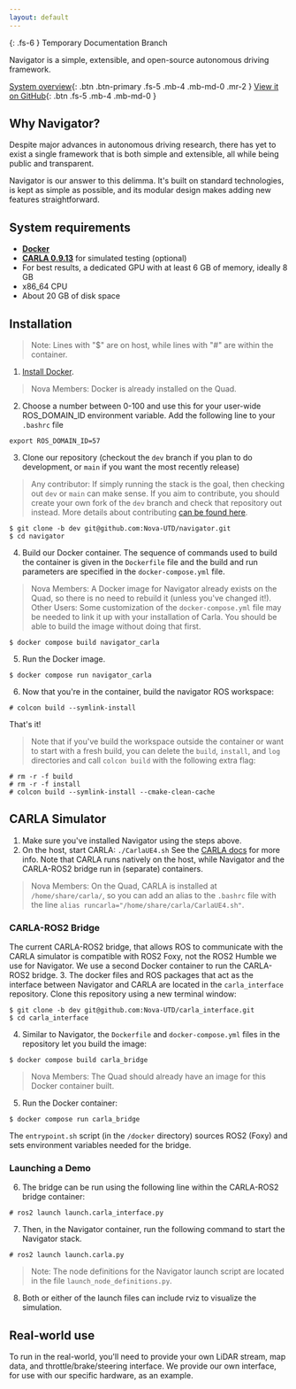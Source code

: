 ```yaml
---
layout: default
---
```


{: .fs-6 }
Temporary Documentation Branch

Navigator is a simple, extensible, and open-source autonomous driving framework.

[System overview](/navigator/system-overview){: .btn .btn-primary .fs-5 .mb-4 .mb-md-0 .mr-2 } [View it on GitHub](https://github.com/nova-utd/navigator){: .btn .fs-5 .mb-4 .mb-md-0 }

## Why Navigator?
Despite major advances in autonomous driving research, there has yet to exist a single framework that is both simple and extensible, all while being public and transparent.

Navigator is our answer to this delimma. It's built on standard technologies, is kept as simple as possible, and its modular design makes adding new features straightforward.

## System requirements
- [**Docker**](https://docs.docker.com/desktop/)
- [**CARLA 0.9.13**](https://carla.readthedocs.io/en/latest/start_quickstart/) for simulated testing (optional)
- For best results, a dedicated GPU with at least 6 GB of memory, ideally 8 GB
- x86_64 CPU
- About 20 GB of disk space

## Installation

> Note: Lines with "$" are on host, while lines with "#" are within the container.

1. [Install Docker](https://www.docker.com/get-started/). 
> Nova Members: Docker is already installed on the Quad.
2. Choose a number between 0-100 and use this for your user-wide ROS_DOMAIN_ID environment variable. Add the following line to your `.bashrc` file 
```
export ROS_DOMAIN_ID=57
```
3. Clone our repository (checkout the `dev` branch if you plan to do development, or `main` if you want the most recently release)
> Any contributor: If simply running the stack is the goal, then checking out `dev` or `main` can make sense. If you aim to contribute, you should create your own fork of the `dev` branch and check that repository out instead. More details about contributing [can be found here](contributing/contributing-overview.md).
```
$ git clone -b dev git@github.com:Nova-UTD/navigator.git
$ cd navigator
```
4. Build our Docker container. The sequence of commands used to build the container is given in the `Dockerfile` file and the build and run parameters are specified in the `docker-compose.yml` file.
> Nova Members: A Docker image for Navigator already exists on the Quad, so there is no need to rebuild it (unless you've changed it!).
> Other Users: Some customization of the `docker-compose.yml` file may be needed to link it up with your installation of Carla. You should be able to build the image without doing that first.
```
$ docker compose build navigator_carla
```
5. Run the Docker image.
```
$ docker compose run navigator_carla
```
6.  Now that you're in the container, build the navigator ROS workspace:
```
# colcon build --symlink-install
``` 
That's it!
> Note that if you've build the workspace outside the container or want to start with a fresh build, you can delete the `build`, `install`, and `log` directories and call `colcon build` with the following extra flag:
```
# rm -r -f build
# rm -r -f install
# colcon build --symlink-install --cmake-clean-cache
```

## CARLA Simulator
1. Make sure you've installed Navigator using the steps above.
2. On the host, start CARLA: `./CarlaUE4.sh` See the [CARLA docs](https://carla.readthedocs.io/en/latest/start_quickstart/#running-carla) for more info. Note that CARLA runs natively on the host, while Navigator and the CARLA-ROS2 bridge run in (separate) containers.
> Nova Members: On the Quad, CARLA is installed at `/home/share/carla/`, so you can add an alias to the `.bashrc` file with the line `alias runcarla="/home/share/carla/CarlaUE4.sh"`.

### CARLA-ROS2 Bridge
The current CARLA-ROS2 bridge, that allows ROS to communicate with the CARLA simulator is compatible with ROS2 Foxy, not the ROS2 Humble we use for Navigator.  We use a second Docker container to run the CARLA-ROS2 bridge.
3. The docker files and ROS packages that act as the interface between Navigator and CARLA are located in the `carla_interface` repository. Clone this repository using a new terminal window:
```
$ git clone -b dev git@github.com:Nova-UTD/carla_interface.git
$ cd carla_interface
```
4. Similar to Navigator, the `Dockerfile` and `docker-compose.yml` files in the repository let you build the image:

```
$ docker compose build carla_bridge
```
> Nova Members: The Quad should already have an image for this Docker container built.
5. Run the Docker container:
```
$ docker compose run carla_bridge
```
The `entrypoint.sh` script (in the `/docker` directory) sources ROS2 (Foxy) and sets environment variables needed for the bridge.

### Launching a Demo
6. The bridge can be run using the following line within the CARLA-ROS2 bridge container:
```
# ros2 launch launch.carla_interface.py
```
7. Then, in the Navigator container, run the following command to start the Navigator stack.
```
# ros2 launch launch.carla.py
```
> Note: The node definitions for the Navigator launch script are located in the file `launch_node_definitions.py`.
8. Both or either of the launch files can include rviz to visualize the simulation.

## Real-world use
To run in the real-world, you'll need to provide your own LiDAR stream, map data, and throttle/brake/steering interface. We provide our own interface, for use with our specific hardware, as an example.
